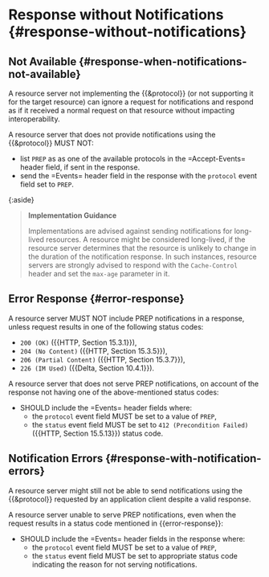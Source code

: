 <!--

# Process

1. Calculate Base Response R
2. Does the resource provide notifications?
   No -> return R
3. Does the request have an =Accept-Events= header?
   No -> return R
4. Can the =Accept-Events= header be Parsed?
   No -> return R
5. Loop: Can you identify a preferred protocol?
   No -> return R
6. Do you support the Preferred protocol?
   No -> Reject Preference; GOTO 5
7. Can you serve notifications with that protocol?
   No -> Set Events header with protocol and any failed status; GOTO 5
8. Serve with protocol

Step 7. For PREP Protocol
0. Does the response R allow for Notifications
   No -> Failed Status: 412 (Precondition Failed)
1. Does the RS understand the event fields
   No -> Failed Status: 400
2. Can RS serve notifications consistent with event fields
   No -> Failed Status: 403, 406
3. Calculate notifications N headers
4. Does `last-event-id` exist and match?
   No -> send R headers + N headers + R body
   Yes -> send R headers + N headers
6. Loop: Has time elapsed?
   Yes -> GOTO 10
7. Has there been an event?
   No -> GOTO 6
8. Send Notifications;
9. Is the event Delete;
   No -> GOTO 6
10. Close Stream

-->

# Response without Notifications {#response-without-notifications}

## Not Available {#response-when-notifications-not-available}

A resource server not implementing the {{&protocol}} (or not supporting it for the target resource) can ignore a request for notifications and respond as if it received a normal request on that resource without impacting interoperability.

A resource server that does not provide notifications using the {{&protocol}} MUST NOT:

+ list `PREP` as as one of the available protocols in the =Accept-Events= header field, if sent in the response.
+ send the =Events= header field in the response with the `protocol` event field set to `PREP`.

{:aside}
> **Implementation Guidance**
>
> Implementations are advised against sending notifications for long-lived resources. A resource might be considered long-lived, if the resource server determines that the resource is unlikely to change in the duration of the notification response. In such instances, resource servers are strongly advised to respond with the `Cache-Control` header and set the `max-age` parameter in it.

## Error Response {#error-response}

A resource server MUST NOT include PREP notifications in a response, unless request results in one of the following status codes:

+ `200 (OK)` ({{HTTP, Section 15.3.1}}),
+ `204 (No Content)` ({{HTTP, Section 15.3.5}}),
+ `206 (Partial Content)` ({{HTTP, Section 15.3.7}}),
+ `226 (IM Used)` ({{Delta, Section 10.4.1}}).

A resource server that does not serve PREP notifications, on account of the response not having one of the above-mentioned status codes:

+ SHOULD include the =Events= header fields where:
  + the `protocol` event field MUST be set to a value of `PREP`,
  + the `status` event field MUST be set to `412 (Precondition Failed)` ({{HTTP, Section 15.5.13}}) status code.

## Notification Errors {#response-with-notification-errors}

A resource server might still not be able to send notifications using the {{&protocol}} requested by an application client despite a valid response.

A resource server unable to serve PREP notifications, even when the request results in a status code mentioned in {{error-response}}:

+ SHOULD include the =Events= header fields in the response where:
  + the `protocol` event field MUST be set to a value of `PREP`,
  + the `status` event field MUST be set to appropriate  status code indicating the reason for not serving notifications.
